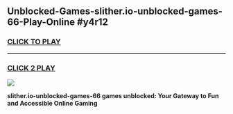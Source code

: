 
## Unblocked-Games-slither.io-unblocked-games-66-Play-Online #y4r12
<h3>
<a href="https://news.freeplayer.one?title=slither.io-unblocked-games-66&ref=3">CLICK TO PLAY</a></h3>
<hr>

<h3>
<a href="https://news.freeplayer.one?title=slither.io-unblocked-games-66&ref=3">CLICK 2 PLAY</a>
  
</h3>

<a href="https://news.freeplayer.one?title=slither.io-unblocked-games-66&ref=3"><img src="https://clearcache.store/games.png"></a>


**slither.io-unblocked-games-66 games unblocked: Your Gateway to Fun and Accessible Online Gaming**
